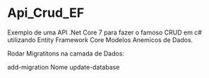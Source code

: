 # Api_Crud_EF
Exemplo de uma API .Net Core 7 para fazer o famoso CRUD em c# utilizando Entity Framework Core
Modelos Anemicos de Dados.

Rodar Migratitons na camada de Dados:

add-migration Nome
update-database
